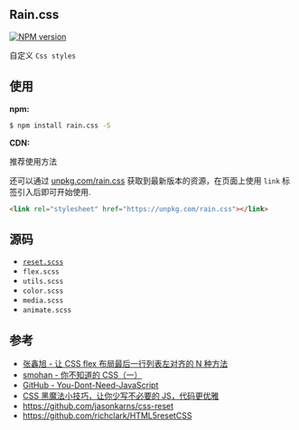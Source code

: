 ## Rain.css

[![NPM version](https://img.shields.io/npm/v/rain.css.svg?style=flat)](https://www.npmjs.com/package/rainbow.css)

自定义 `Css styles`

## 使用

**npm:**

```bash
$ npm install rain.css -S
```

**CDN:**

推荐使用方法

还可以通过 [unpkg.com/rain.css](https://unpkg.com/rain.css) 获取到最新版本的资源，在页面上使用 `link` 标签引入后即可开始使用.

```html
<link rel="stylesheet" href="https://unpkg.com/rain.css"></link>
```

## 源码

- [`reset.scss`](./src/styles/reset.scss)
- `flex.scss`
- `utils.scss`
- `color.scss`
- `media.scss`
- `animate.scss`

## 参考

- [张鑫旭 - 让 CSS flex 布局最后一行列表左对齐的 N 种方法](https://www.zhangxinxu.com/wordpress/2019/08/css-flex-last-align/)
- [smohan - 你不知道的 CSS（一）](https://smohan.net/blog/6gr77h)
- [GitHub - You-Dont-Need-JavaScript](https://github.com/you-dont-need/You-Dont-Need-JavaScript)
- [CSS 黑魔法小技巧，让你少写不必要的 JS，代码更优雅](https://github.com/jawil/blog/issues/29)
- https://github.com/jasonkarns/css-reset
- https://github.com/richclark/HTML5resetCSS
